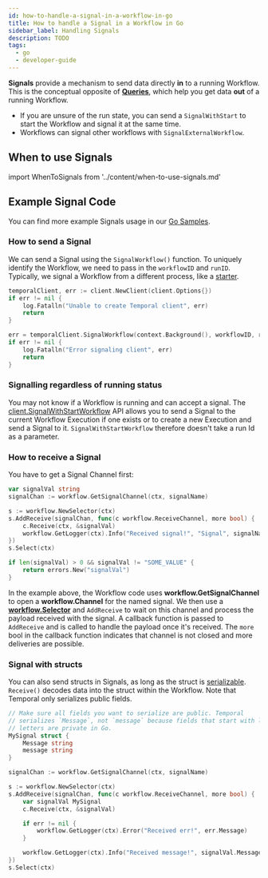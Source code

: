 ```yaml
---
id: how-to-handle-a-signal-in-a-workflow-in-go
title: How to handle a Signal in a Workflow in Go
sidebar_label: Handling Signals
description: TODO
tags:
  - go
  - developer-guide
---
```


**Signals** provide a mechanism to send data directly **in** to a running Workflow.
This is the conceptual opposite of [**Queries**](https://docs.temporal.io/docs/content/what-is-a-query), which help you get data **out** of a running Workflow.

- If you are unsure of the run state, you can send a `SignalWithStart` to start the Workflow and signal it at the same time.
- Workflows can signal other workflows with `SignalExternalWorkflow`.

## When to use Signals

import WhenToSignals from '../content/when-to-use-signals.md'

<WhenToSignals />

## Example Signal Code

You can find more example Signals usage in our [Go Samples](https://github.com/temporalio/samples-go).

### How to send a Signal

We can send a Signal using the `SignalWorkflow()` function.
To uniquely identify the Workflow, we need to pass in the `workflowID` and `runID`.
Typically, we signal a Workflow from a different process, like a [starter](/docs/go/hello-world-tutorial/#workflow-starter).

```go
temporalClient, err := client.NewClient(client.Options{})
if err != nil {
    log.Fatalln("Unable to create Temporal client", err)
    return
}

err = temporalClient.SignalWorkflow(context.Background(), workflowID, runID, signalName, signalVal)
if err != nil {
	log.Fatalln("Error signaling client", err)
	return
}
```

### Signalling regardless of running status

You may not know if a Workflow is running and can accept a signal.
The [client.SignalWithStartWorkflow](https://pkg.go.dev/go.temporal.io/sdk/client#Client) API allows you to send a Signal to the current Workflow Execution if one exists or to create a new Execution and send a Signal to it.
`SignalWithStartWorkflow` therefore doesn't take a run Id as a parameter.

### How to receive a Signal

You have to get a Signal Channel first:

```go
var signalVal string
signalChan := workflow.GetSignalChannel(ctx, signalName)

s := workflow.NewSelector(ctx)
s.AddReceive(signalChan, func(c workflow.ReceiveChannel, more bool) {
    c.Receive(ctx, &signalVal)
    workflow.GetLogger(ctx).Info("Received signal!", "Signal", signalName, "value", signalVal)
})
s.Select(ctx)

if len(signalVal) > 0 && signalVal != "SOME_VALUE" {
    return errors.New("signalVal")
}
```

In the example above, the Workflow code uses **workflow.GetSignalChannel** to open a **workflow.Channel** for the named signal.
We then use a [**workflow.Selector**](https://docs.temporal.io/docs/go/selectors) and `AddReceive` to wait on this channel and process the payload received with the signal. A callback function is passed to `AddReceive` and is called to handle the payload once it's received. The `more` bool in the callback function indicates that channel is not closed and more deliveries are possible.

### Signal with structs

You can also send structs in Signals, as long as the struct is [serializable](https://pkg.go.dev/go.temporal.io/sdk/converter#CompositeDataConverter.ToPayload).
`Receive()` decodes data into the struct within the Workflow.
Note that Temporal only serializes public fields.

```go
// Make sure all fields you want to serialize are public. Temporal
// serializes `Message`, not `message` because fields that start with lowercase
// letters are private in Go.
MySignal struct {
	Message string
	message string
}

signalChan := workflow.GetSignalChannel(ctx, signalName)

s := workflow.NewSelector(ctx)
s.AddReceive(signalChan, func(c workflow.ReceiveChannel, more bool) {
    var signalVal MySignal
	c.Receive(ctx, &signalVal)

    if err != nil {
        workflow.GetLogger(ctx).Error("Received err!", err.Message)
    }

    workflow.GetLogger(ctx).Info("Received message!", signalVal.Message)
})
s.Select(ctx)
```
